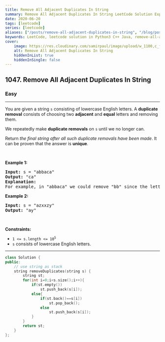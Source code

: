 ```yaml
---
title: Remove All Adjacent Duplicates In String
summary: Remove All Adjacent Duplicates In String LeetCode Solution Explained
date: 2020-06-20
tags: [leetcode]
series: [leetcode]
aliases: ["/posts/remove-all-adjacent-duplicates-in-string", "/blog/posts/remove-all-adjacent-duplicates-in-string", "/remove-all-adjacent-duplicates-in-string"]
keywords: LeetCode, leetcode solution in Python3 C++ Java, remove-all-adjacent-duplicates-in-string solution
cover:
    image: https://res.cloudinary.com/samirpaul/image/upload/w_1100,c_fit,co_rgb:FFFFFF,l_text:Arial_70_bold:Remove All Adjacent Duplicates In String/problem-solving.webp
    alt: Remove All Adjacent Duplicates In String
    hiddenInList: true
    hiddenInSingle: false
---
```



<h2>1047. Remove All Adjacent Duplicates In String</h2><h3>Easy</h3><hr><div><p>You are given a string <code>s</code> consisting of lowercase English letters. A <strong>duplicate removal</strong> consists of choosing two <strong>adjacent</strong> and <strong>equal</strong> letters and removing them.</p>

<p>We repeatedly make <strong>duplicate removals</strong> on <code>s</code> until we no longer can.</p>

<p>Return <em>the final string after all such duplicate removals have been made</em>. It can be proven that the answer is <strong>unique</strong>.</p>

<p>&nbsp;</p>
<p><strong>Example 1:</strong></p>

<pre><strong>Input:</strong> s = "abbaca"
<strong>Output:</strong> "ca"
<strong>Explanation:</strong> 
For example, in "abbaca" we could remove "bb" since the letters are adjacent and equal, and this is the only possible move.  The result of this move is that the string is "aaca", of which only "aa" is possible, so the final string is "ca".
</pre>

<p><strong>Example 2:</strong></p>

<pre><strong>Input:</strong> s = "azxxzy"
<strong>Output:</strong> "ay"
</pre>

<p>&nbsp;</p>
<p><strong>Constraints:</strong></p>

<ul>
	<li><code>1 &lt;= s.length &lt;= 10<sup>5</sup></code></li>
	<li><code>s</code> consists of lowercase English letters.</li>
</ul>
</div>

---




```cpp
class Solution {
public:
    // use string as stack
    string removeDuplicates(string s) {
        string st;
        for(int i=0;i<s.size();i++){
            if(st.empty())
                st.push_back(s[i]);
            else{
                if(st.back()==s[i])
                    st.pop_back();
                else
                    st.push_back(s[i]);
            }
        }
        return st;
    }
};
```
